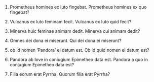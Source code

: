 1. Prometheus homines ex luto fingebat.
Prometheus homines ex quo fingebat?

2. Vulcanus ex luto feminam fecit.
Vulcanus ex luto quid fecit?

3. Minerva huic feminae animam dedit.
Minerva cui animam dedit?

4. Omnes dei dona ei miserunt.
Qui dei dona ei miserunt?

5. ob id nomen ‘Pandora’ ei datum est.
Ob id quid nomen ei datum est?

6. Pandora ab Iove in coniugium Epimetheo data est.
Pandora a quo in conjugium Epimetheo data est?

7. Filia eorum erat Pyrrha.
Quorum filia erat Pyrrha?
